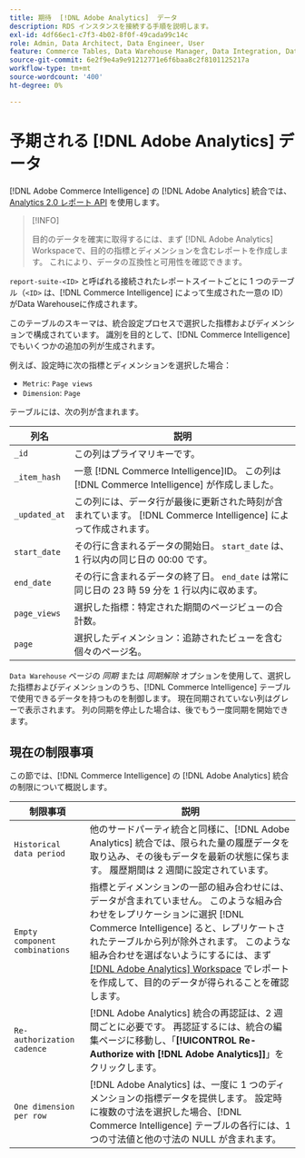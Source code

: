 ```yaml
---
title: 期待  [!DNL Adobe Analytics]  データ
description: RDS インスタンスを接続する手順を説明します。
exl-id: 4df66ec1-c7f3-4b02-8f0f-49cada99c14c
role: Admin, Data Architect, Data Engineer, User
feature: Commerce Tables, Data Warehouse Manager, Data Integration, Data Import/Export
source-git-commit: 6e2f9e4a9e91212771e6f6baa8c2f8101125217a
workflow-type: tm+mt
source-wordcount: '400'
ht-degree: 0%

---
```


# 予期される [!DNL Adobe Analytics] データ

[!DNL Adobe Commerce Intelligence] の [!DNL Adobe Analytics] 統合では、[Analytics 2.0 レポート API](https://developer.adobe.com/analytics-apis/docs/2.0/#!AdobeDocs/analytics-2.0-apis/master/README.md) を使用します。

>[!INFO]
>
>目的のデータを確実に取得するには、まず [!DNL Adobe Analytics] Workspaceで、目的の指標とディメンションを含むレポートを作成します。 これにより、データの互換性と可用性を確認できます。

`report-suite-<ID>` と呼ばれる接続されたレポートスイートごとに 1 つのテーブル（`<ID>` は、[!DNL Commerce Intelligence] によって生成された一意の ID）がData Warehouseに作成されます。

このテーブルのスキーマは、統合設定プロセスで選択した指標およびディメンションで構成されています。 識別を目的として、[!DNL Commerce Intelligence] でもいくつかの追加の列が生成されます。

例えば、設定時に次の指標とディメンションを選択した場合：
- `Metric`: `Page views`
- `Dimension`: `Page`

テーブルには、次の列が含まれます。

| 列名 | 説明 |
| --- | --- |
| `_id` | この列はプライマリキーです。 |
| `_item_hash` | 一意 [!DNL Commerce Intelligence]ID。 この列は [!DNL Commerce Intelligence] が作成しました。 |
| `_updated_at` | この列には、データ行が最後に更新された時刻が含まれています。 [!DNL Commerce Intelligence] によって作成されます。 |
| `start_date` | その行に含まれるデータの開始日。 `start_date` は、1 行以内の同じ日の 00:00 です。 |
| `end_date` | その行に含まれるデータの終了日。 `end_date` は常に同じ日の 23 時 59 分を 1 行以内に収めます。 |
| `page_views` | 選択した指標：特定された期間のページビューの合計数。 |
| `page` | 選択したディメンション：追跡されたビューを含む個々のページ名。 |

`Data Warehouse` ページの *同期* または *同期解除* オプションを使用して、選択した指標およびディメンションのうち、[!DNL Commerce Intelligence] テーブルで使用できるデータを持つものを制御します。 現在同期されていない列はグレーで表示されます。 列の同期を停止した場合は、後でもう一度同期を開始できます。

## 現在の制限事項

この節では、[!DNL Commerce Intelligence] の [!DNL Adobe Analytics] 統合の制限について概説します。

| 制限事項 | 説明 |
| --- | --- |
| `Historical data period` | 他のサードパーティ統合と同様に、[!DNL Adobe Analytics] 統合では、限られた量の履歴データを取り込み、その後もデータを最新の状態に保ちます。 履歴期間は 2 週間に設定されています。 |
| `Empty component combinations` | 指標とディメンションの一部の組み合わせには、データが含まれていません。 このような組み合わせをレプリケーションに選択 [!DNL Commerce Intelligence] ると、レプリケートされたテーブルから列が除外されます。 このような組み合わせを選ばないようにするには、まず [[!DNL Adobe Analytics] Workspace](https://experienceleague.adobe.com/docs/analytics/analyze/analysis-workspace/home.html?lang=ja) でレポートを作成して、目的のデータが得られることを確認します。 |
| `Re-authorization cadence` | [!DNL Adobe Analytics] 統合の再認証は、2 週間ごとに必要です。 再認証するには、統合の編集ページに移動し、「**[!UICONTROL Re-Authorize with [!DNL Adobe Analytics]]**」をクリックします。 |
| `One dimension per row` | [!DNL Adobe Analytics] は、一度に 1 つのディメンションの指標データを提供します。 設定時に複数の寸法を選択した場合、[!DNL Commerce Intelligence] テーブルの各行には、1 つの寸法値と他の寸法の NULL が含まれます。 |
